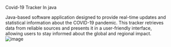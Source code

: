 Covid-19 Tracker In java 


Java-based software application designed to provide real-time updates and statistical information about the COVID-19 pandemic. This tracker retrieves data from reliable sources and presents it in a user-friendly interface, allowing users to stay informed about the global and regional impact.
![image](https://github.com/ashoksh01/covid-tracker-java/assets/69624734/aab3f4b1-8574-4268-826c-a6812e898f7b)


